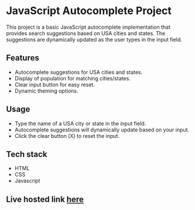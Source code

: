 # JavaScript Autocomplete Project

This project is a basic JavaScript autocomplete implementation that provides search suggestions based on USA cities and states. The suggestions are dynamically updated as the user types in the input field.

## Features

- Autocomplete suggestions for USA cities and states.
- Display of population for matching cities/states.
- Clear input button for easy reset.
- Dynamic theming options.

## Usage

- Type the name of a USA city or state in the input field.
- Autocomplete suggestions will dynamically update based on your input.
- Click the clear button (X) to reset the input.

## Tech stack

- HTML
- CSS
- Javascript

## Live hosted link [here](https://praneep-brs.github.io/Type-ahead)
